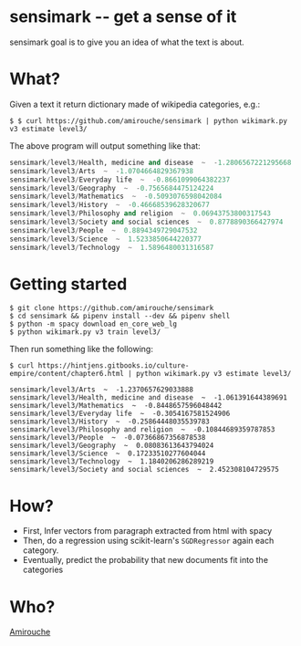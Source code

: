 # sensimark -- get a sense of it

sensimark goal is to give you an idea of what the text is about.


# What?

Given a text it return dictionary made of wikipedia categories, e.g.:

```
$ $ curl https://github.com/amirouche/sensimark | python wikimark.py v3 estimate level3/
```

The above program will output something like that:

```python
sensimark/level3/Health, medicine and disease  ~  -1.2806567221295668
sensimark/level3/Arts  ~  -1.0704664829367938
sensimark/level3/Everyday life  ~  -0.8661099064382237
sensimark/level3/Geography  ~  -0.7565684475124224
sensimark/level3/Mathematics  ~  -0.5093076598042084
sensimark/level3/History  ~  -0.46668539628320677
sensimark/level3/Philosophy and religion  ~  0.06943753800317543
sensimark/level3/Society and social sciences  ~  0.8778890366427974
sensimark/level3/People  ~  0.8894349729047532
sensimark/level3/Science  ~  1.5233850644220377
sensimark/level3/Technology  ~  1.5896480031316587
```

# Getting started

```
$ git clone https://github.com/amirouche/sensimark
$ cd sensimark && pipenv install --dev && pipenv shell
$ python -m spacy download en_core_web_lg
$ python wikimark.py v3 train level3/
```

Then run something like the following:

```
$ curl https://hintjens.gitbooks.io/culture-empire/content/chapter6.html | python wikimark.py v3 estimate level3/

sensimark/level3/Arts  ~  -1.2370657629033888
sensimark/level3/Health, medicine and disease  ~  -1.061391644389691
sensimark/level3/Mathematics  ~  -0.8448657596048442
sensimark/level3/Everyday life  ~  -0.3054167581524906
sensimark/level3/History  ~  -0.25864448035539783
sensimark/level3/Philosophy and religion  ~  -0.10844689359787853
sensimark/level3/People  ~  -0.07366867356878538
sensimark/level3/Geography  ~  0.08083613643794024
sensimark/level3/Science  ~  0.17233510277604044
sensimark/level3/Technology  ~  1.1840206286289219
sensimark/level3/Society and social sciences  ~  2.452308104729575
```

# How?

- First, Infer vectors from paragraph extracted from html with spacy
- Then, do a regression using scikit-learn's `SGDRegressor` again each
  category.
- Eventually, predict the probability that new documents fit into the categories

# Who?

[Amirouche](mailto:amirouche@hyper.dev)
